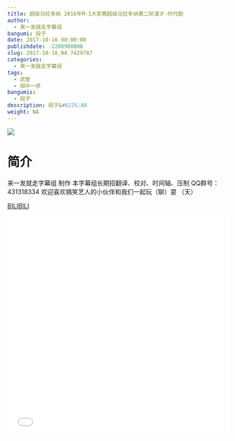 ```yaml
---
title: 超级马拉多纳 2016年M-1大奖赛超级马拉多纳第二轮漫才-时代剧
author: 
  - 来一发就走字幕组
bangumi: 段子
date: 2017-10-16 00:00:00
publishdate: -2208988800
slug: 2017-10-16_NA_7429787
categories: 
  - 来一发就走字幕组
tags: 
  - 武智
  - 田中一彦
bangumis: 
  - 段子
description: 段子&#8226;NA
weight: NA
---
```


![](https://i.imgur.com/YnEeKi8.jpg)

# 简介  
来一发就走字幕组 制作 本字幕组长期招翻译、校对、时间轴、压制   QQ群号：431318334 欢迎喜欢搞笑艺人的小伙伴和我们一起玩（聊）耍 （天）


  [BILIBILI](https://www.bilibili.com/video/av7429787/)


<div class="vcontainer">  <iframe class='video' src="//www.bilibili.com/html/html5player.html?cid=12149896&aid=7429787" width="100%" height="500" frameborder="0" allowfullscreen="allowfullscreen"></iframe></div>

